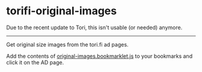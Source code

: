 # torifi-original-images

Due to the recent update to Tori, this isn't usable (or needed) anymore.

---

Get original size images from the tori.fi ad pages.

Add the contents of [original-images.bookmarklet.js](original-images.bookmarklet.js) to your bookmarks and click it on the AD page.
